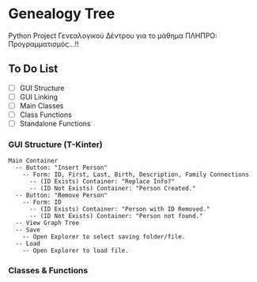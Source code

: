 # Genealogy Tree
Python Project Γενεαλογικού Δέντρου για το μάθημα ΠΛΗΠΡΟ: Προγραμματισμός...!!

## To Do List
- [ ] GUI Structure
- [ ] GUI Linking
- [ ] Main Classes
- [ ] Class Functions
- [ ] Standalone Functions

### GUI Structure (T-Kinter)
```
Main Container
  -- Button: "Insert Person"
    -- Form: ID, First, Last, Birth, Description, Family Connections
      -- (ID Exists) Container: "Replace Info?"
      -- (ID Not Exists) Container: "Person Created."
  -- Button: "Remove Person"
    -- Form: ID
      -- (ID Exists) Container: "Person with ID Removed."
      -- (ID Not Exists) Container: "Person not found."
  -- View Graph Tree
  -- Save
    -- Open Explorer to select saving folder/file.
  -- Load
    -- Open Explorer to load file.
```

### Classes & Functions
